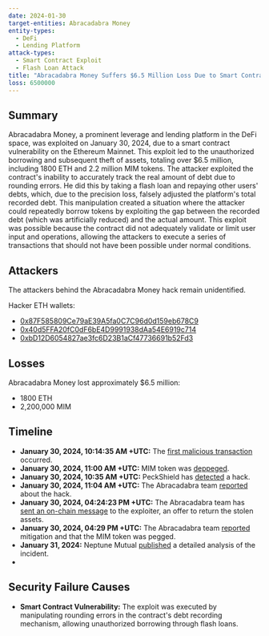 ```yaml
---
date: 2024-01-30
target-entities: Abracadabra Money
entity-types:
  - DeFi
  - Lending Platform
attack-types:
  - Smart Contract Exploit
  - Flash Loan Attack
title: "Abracadabra Money Suffers $6.5 Million Loss Due to Smart Contract Exploit"
loss: 6500000
---
```


## Summary

Abracadabra Money, a prominent leverage and lending platform in the DeFi space, was exploited on January 30, 2024, due to a smart contract vulnerability on the Ethereum Mainnet. This exploit led to the unauthorized borrowing and subsequent theft of assets, totaling over $6.5 million, including 1800 ETH and 2.2 million MIM tokens. The attacker exploited the contract's inability to accurately track the real amount of debt due to rounding errors. He did this by taking a flash loan and repaying other users' debts, which, due to the precision loss, falsely adjusted the platform's total recorded debt. This manipulation created a situation where the attacker could repeatedly borrow tokens by exploiting the gap between the recorded debt (which was artificially reduced) and the actual amount. This exploit was possible because the contract did not adequately validate or limit user input and operations, allowing the attackers to execute a series of transactions that should not have been possible under normal conditions.

## Attackers

The attackers behind the Abracadabra Money hack remain unidentified.

Hacker ETH wallets:
- [0x87F585809Ce79aE39A5fa0C7C96d0d159eb678C9](https://etherscan.io/address/0x87F585809Ce79aE39A5fa0C7C96d0d159eb678C9)
- [0x40d5FFA20fC0dF6bE4D9991938dAa54E6919c714](https://etherscan.io/address/0x40d5FFA20fC0dF6bE4D9991938dAa54E6919c714)
- [0xbD12D6054827ae3fc6D23B1aCf47736691b52Fd3](https://etherscan.io/address/0xbD12D6054827ae3fc6D23B1aCf47736691b52Fd3)

## Losses

Abracadabra Money lost approximately $6.5 million:
- 1800 ETH
- 2,200,000 MIM 

## Timeline

- **January 30, 2024, 10:14:35 AM +UTC:** The [first malicious transaction](https://etherscan.io/tx/0x26a83db7e28838dd9fee6fb7314ae58dcc6aee9a20bf224c386ff5e80f7e4cf2) occurred.
- **January 30, 2024, 11:00 AM +UTC:** MIM token was [deppeged](https://twitter.com/PeckShieldAlert/status/1752287909917659356/photo/1).
- **January 30, 2024, 10:35 AM +UTC:** PeckShield has [detected](https://twitter.com/peckshield/status/1752279373779194011) a hack.
- **January 30, 2024, 11:04 AM +UTC:** The Abracadabra team [reported](https://twitter.com/MIM_Spell/status/1752286636740579440) about the hack.
- **January 30, 2024, 04:24:23 PM +UTC:** The Abracadabra team has [sent an on-chain message](https://etherscan.io/tx/0xa1f8e3c30917f33956ef0a96417987a07a70509a2e48b6426b65906462faad6b) to the exploiter, an offer to return the stolen assets.
- **January 30, 2024, 04:29 PM +UTC:** The Abracadabra team [reported](https://twitter.com/MIM_Spell/status/1752368458715607261) mitigation and that the MIM token was pegged.
- **January 31, 2024:** Neptune Mutual [published](https://neptunemutual.com/blog/how-was-abracadabra-money-exploited) a detailed analysis of the incident.
- 
## Security Failure Causes

- **Smart Contract Vulnerability:** The exploit was executed by manipulating rounding errors in the contract's debt recording mechanism, allowing unauthorized borrowing through flash loans.
